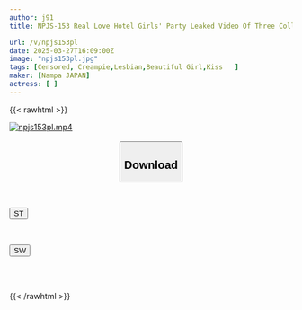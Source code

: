 ```yaml
---
author: j91
title: NPJS-153 Real Love Hotel Girls' Party Leaked Video Of Three College Girls Having A Wild Time, Which Was Somehow Leaked. **Masturbation **Bath Scene **Urination **Lesbian Play **Call A Sex Friend For A Foursome

url: /v/npjs153pl
date: 2025-03-27T16:09:00Z
image: "npjs153pl.jpg"
tags: [Censored, Creampie,Lesbian,Beautiful Girl,Kiss	]
maker: [Nampa JAPAN]
actress: [ ]
---
```



{{< rawhtml >}}

<div class="video" data-videoid="WbmpR4o8gkibBRg">
    <a href="javascript:;">
        <img src="/v/npjs153pl/npjs153pl.jpg" width="WIDTH" height="HEIGHT" alt="npjs153pl.mp4" loading="lazy">
    </a>
</div>

<script type="text/javascript" src="https://j91.asia/asset/on-demand-st.js"></script>

<br>
  <link rel="stylesheet" href="https://j91.asia/asset/bs5.css">
  
  <center>
  <button class="btn btn-primary" type="button" data-bs-toggle="collapse" data-bs-target=".multi-collapse" aria-expanded="false" aria-controls="multiCollapseExample1 multiCollapseExample2"><h2>Download</h2></button></center>
</p>
<div class="row">
  <div class="col">
    <div class="collapse multi-collapse" id="multiCollapseExample1">
      <div class="card card-body">
	      	      <br>
<div class="buttons">  
<p><a href="/v/npjs153pl/st.html" target="_blank"><button class="btn-hover color-3"><i class="fa fa-download"></i> ST</button></a></p></div>
    </div>
  </div>
</div>
  <div class="col">
    <div class="collapse multi-collapse" id="multiCollapseExample2">
      <div class="card card-body">
	      <br>
<div class="buttons">
<p><a href="/v/npjs153pl/sw.html" target="_blank"><button class="btn-hover color-2"><i class="fa fa-download"></i> SW</button></a></p></div>
<br><br>
      </div>
    </div>
  </div>
</div>

{{< /rawhtml >}}